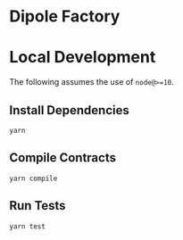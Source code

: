 # Dipole Factory

# Local Development

The following assumes the use of `node@>=10`.

## Install Dependencies

`yarn`

## Compile Contracts

`yarn compile`

## Run Tests

`yarn test`
